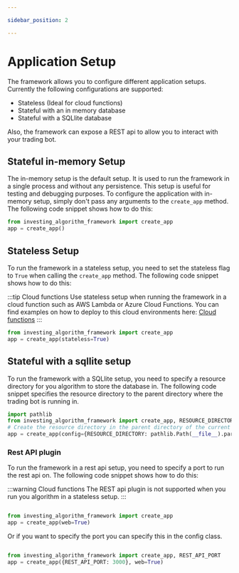 ```yaml
---

sidebar_position: 2

---
```


# Application Setup
The framework allows you to configure different application setups. Currently the following configurations are supported:

* Stateless (Ideal for cloud functions)
* Stateful with an in memory database 
* Stateful with a SQLlite database

Also, the framework can expose a REST api to allow you to interact with your trading bot.


## Stateful in-memory Setup

The in-memory setup is the default setup. It is used to run the framework 
in a single process and without any persistence. This setup is useful for testing and debugging purposes.
To configure the application with in-memory setup, simply don't pass any arguments to the `create_app` method.
The following code snippet shows how to do this:

```python
from investing_algorithm_framework import create_app
app = create_app()
```


## Stateless Setup
To run the framework in a stateless setup, you need to set the stateless flag to `True` when calling the `create_app` method.
The following code snippet shows how to do this:

:::tip Cloud functions
Use stateless setup when running the framework in a cloud function such as AWS Lambda or Azure Cloud Functions. You can find
examples on how to deploy to this cloud environments here: [Cloud functions](https://github.com/coding-kitties/investing-algorithm-framework/tree/master/examples/stateless) 
:::


```python
from investing_algorithm_framework import create_app
app = create_app(stateless=True)
```


## Stateful with a sqllite setup
To run the framework with a SQLlite setup, you need to specify a resource directory for
you algorithm to store the database in. The following code snippet specifies the resource directory to 
the parent directory where the trading bot is running in.

```python
import pathlib
from investing_algorithm_framework import create_app, RESOURCE_DIRECTORY
# Create the resource directory in the parent directory of the current file
app = create_app(config={RESOURCE_DIRECTORY: pathlib.Path(__file__).parent.resolve()})
```


### Rest API plugin
To run the framework in a rest api setup, you need to specify a port to run the rest api on. 
The following code snippet shows how to do this:

:::warning Cloud functions
The REST api plugin is not supported when you run you algorithm in a stateless setup.
:::

```python

from investing_algorithm_framework import create_app
app = create_app(web=True)
```

Or if you want to specify the port you can specify this in the config class.

```python

from investing_algorithm_framework import create_app, REST_API_PORT
app = create_app({REST_API_PORT: 3000}, web=True)
```
